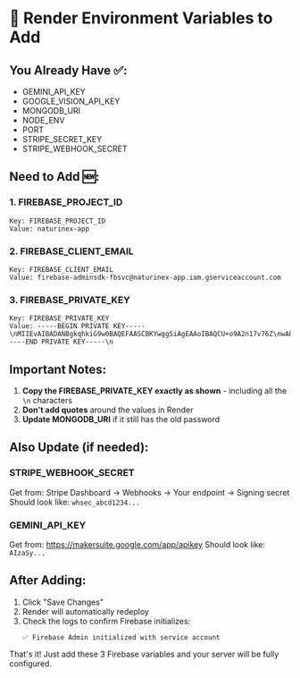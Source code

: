 # 🔧 Render Environment Variables to Add

## You Already Have ✅:
- GEMINI_API_KEY
- GOOGLE_VISION_API_KEY
- MONGODB_URI
- NODE_ENV
- PORT
- STRIPE_SECRET_KEY
- STRIPE_WEBHOOK_SECRET

## Need to Add 🆕:

### 1. FIREBASE_PROJECT_ID
```
Key: FIREBASE_PROJECT_ID
Value: naturinex-app
```

### 2. FIREBASE_CLIENT_EMAIL
```
Key: FIREBASE_CLIENT_EMAIL
Value: firebase-adminsdk-fbsvc@naturinex-app.iam.gserviceaccount.com
```

### 3. FIREBASE_PRIVATE_KEY
```
Key: FIREBASE_PRIVATE_KEY
Value: -----BEGIN PRIVATE KEY-----\nMIIEvAIBADANBgkqhkiG9w0BAQEFAASCBKYwggSiAgEAAoIBAQCU+o9A2n17v76Z\nwA8itWQNTRVxNjCHPJIci8DSAJdMukxl4LZs9R5mJ3D5r3oHR6JopJx9tUBDyt3z\nCUFfJFy5OxStQO+9Hb3jSy7kKJgd0h9ErLJiLRNnOBQHbaiCbhwArSkTvRo/X3Dx\nwrEy/8uvv2bSLkBJkoE9nmT7XWH7t/09hz4nSnsfzNRkoPor8OqVl5WfpY6H5NQx\nIvQ47U0gJ+toESL+SMGb+tcfqidj6FHjTYGaCqxHMS67lMNWLNM7croN2wFcQw7W\nP0r5//4t3Xkifq/yfqq8ricL26hKUtGZh3UdsrK455ENuQ1ZmiLdkVgX4oE5Iwvt\nk2RGdo8NAgMBAAECggEAE9RnCXubnMNouBfZm+XXh7K1MjDDlFiiXSTX+UvlV6vr\ne9sFhSq6TWAeGEn8XOgyzKlugAgGYg+oa89VUXfqVKhxx97fGkXRbuXku69QkhWU\nHmS7SLiVvtU2y0dUGOpVlVx3HX679ef7BV8EDZUBNGcuZTcNTQ2wYLaK2+9x2ZqP\nmcZ3rmLxt95NdIDhgLoH4oDh519GIfEKqBMBkEm8wXrKbAHatuI7zHoD8Wpcy9W/\n0VK7H2mCNPC2CB9Ax0WbtHs+T0kqspMPcqfw8At7t0PVnIexYKoBz37kM/lTmF5y\nmUZPTFWXEJi69448gi3LJnckaQgEnA8DmptnjHIymQKBgQDJejNetiIDLHiLcBeI\ny5VtCTXLtFWx2cL3q+c0o3/cE+4re5S3apfsVJFltokDaeCsIlCrVHRvB4afw1lv\nOOTiyJfk6fDMCU4onzTs1pPwiMMO3r+XintCn8lWazzVbTwOqy2zXQdUn10Y9TAF\nIecuQwNzADy79uPhTa8JJNxJmQKBgQC9S2ZRj8NfdW47l+ppfHxAv30xsIZlTFYJ\niP4K5M8sNVTzJbYs+RuR04xxBhqrsVndlYnG4e2su0jznp6+dZbLgXL1Sfa5qBlX\nD99/Hggrwx+gtuFD34oDny48JqOp9KkX2raBZecgyegoOE/czwgtK2bcIRAJ6duS\nuqBzOrshlQKBgDFK5nqLkPK51Jw4xmk/dcWBdVnrOvQSVPMHab+lKMkNTz3wNEhT\nmevGHPSHninpo4A5vQbN2Na5PqSjxKPDhaw+a3skCTfCJw8lNGula/hzXVWsBa/r\nv5BjS30LK40D9qeYFcxGPF7lxn8urZrz2n2lA5kFO9a45rPer65LCGIxAoGADXK9\n4i2Eg9Oj8Tfpv3TInxD7o/wWkDvMIQFKixuWXF2tm1iiiK9p9gJBiAYW/vuqlsN4\n9lg2un7Tv/sU7BMOk4au1B5dGPOIWVcXWcCYdAN4y8IyXtASzg8RCdT0664mFTvE\nm4zRztKJW9IkWlubCRp8REdVDF9A6ju4Cnexs8ECgYAIqYvaVop8LKAOggGWiRc9\nmj4Bf6OWryE9eatujc6lEP0/XVP7Da2tVQY/u01E0917Xm35pv0+UrNWK08GFrCQ\nj9f0usyWO9GwpjlI2LtetCEqiJf85cnA+XizztdRFPnIhF5mz3dLOCyoKTRJAVVO\nrIJCkTxsTLcBPSudw6Hy2A==\n-----END PRIVATE KEY-----\n
```

## Important Notes:

1. **Copy the FIREBASE_PRIVATE_KEY exactly as shown** - including all the `\n` characters
2. **Don't add quotes** around the values in Render
3. **Update MONGODB_URI** if it still has the old password

## Also Update (if needed):

### STRIPE_WEBHOOK_SECRET
Get from: Stripe Dashboard → Webhooks → Your endpoint → Signing secret
Should look like: `whsec_abcd1234...`

### GEMINI_API_KEY  
Get from: https://makersuite.google.com/app/apikey
Should look like: `AIzaSy...`

## After Adding:
1. Click "Save Changes"
2. Render will automatically redeploy
3. Check the logs to confirm Firebase initializes:
   ```
   ✅ Firebase Admin initialized with service account
   ```

That's it! Just add these 3 Firebase variables and your server will be fully configured.